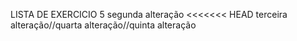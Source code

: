 LISTA DE EXERCICIO 5
segunda alteração
<<<<<<< HEAD
terceira alteração//quarta alteração//quinta alteração
